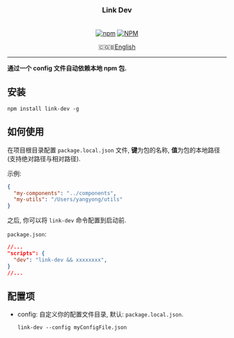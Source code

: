 <h3 align="center" style="margin: 30px 0 35px;">Link Dev</h3>

<p align="center">
  <a href="https://www.npmjs.com/package/link-dev"><img alt="npm" src="https://img.shields.io/npm/v/link-dev"></a>
  <a href="https://raw.githubusercontent.com/imyangyong/link-dev/master/LICENSE"><img alt="NPM" src="https://img.shields.io/npm/l/link-dev"></a>
</p>

<p align="center">
  🇨🇬🇧<a href="./README.zh-CN.md">English</a>
</p>

---

**通过一个 config 文件自动依赖本地 npm 包.**

## 安装

```
npm install link-dev -g
```

## 如何使用

在项目根目录配置 `package.local.json` 文件, **键**为包的名称, **值**为包的本地路径(支持绝对路径与相对路径).

示例:

```json
{
  "my-components": "../components",
  "my-utils": "/Users/yangyong/utils"
}
```

之后, 你可以将 `link-dev` 命令配置到启动前.

`package.json`:

```json
//...
"scripts": {
  "dev": "link-dev && xxxxxxxx",
}
//...
```

## 配置项

- config: 自定义你的配置文件目录, 默认: `package.local.json`.

  `link-dev --config myConfigFile.json`